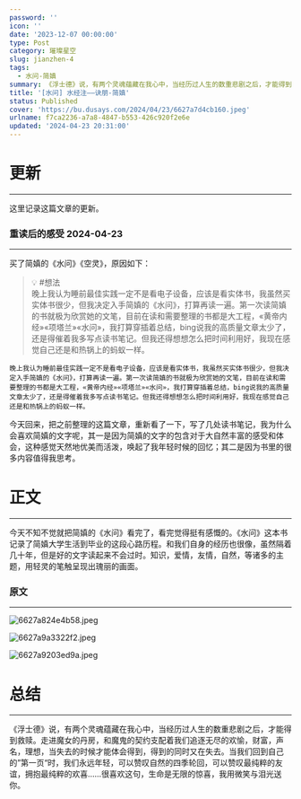 ```yaml
---
password: ''
icon: ''
date: '2023-12-07 00:00:00'
type: Post
category: 璀璨星空
slug: jianzhen-4
tags:
  - 水问-简嫃
summary: 《浮士德》说，有两个灵魂蕴藏在我心中，当经历过人生的数重悲剧之后，才能得到救赎。走进魔女的丹房，和魔鬼的契约支配着我们追逐无尽的欢愉，财富，声名，理想，当失去的时候才能体会得到，得到的同时又在失去。当我们回到自己的”第一页“时，我们永远年轻，可以赞叹自然的四季轮回，可以赞叹最纯粹的友谊，拥抱最纯粹的欢喜……很喜欢这句，生命是无限的惊喜，我用微笑与泪光送你。
title: '[水问] 水经注——诀朋-简嫃'
status: Published
cover: 'https://bu.dusays.com/2024/04/23/6627a7d4cb160.jpeg'
urlname: f7ca2236-a7a8-4847-b553-426c920f2e6e
updated: '2024-04-23 20:31:00'
---
```


# 更新


---


这里记录这篇文章的更新。


### 重读后的感受 2024-04-23 


---


买了简嫃的《水问》《空灵》，原因如下：


> 💡 #想法  
> 晚上我认为睡前最佳实践一定不是看电子设备，应该是看实体书，我虽然买实体书很少，但我决定入手简嫃的《水问》，打算再读一遍。第一次读简嫃的书就极为欣赏她的文笔，目前在读和需要整理的书都是大工程，«黄帝内经»«项塔兰»«水问»，我打算穿插着总结，bing说我的高质量文章太少了，还是得催着我多写点读书笔记。但我还得想想怎么把时间利用好，我现在感觉自己还是和热锅上的蚂蚁一样。


	晚上我认为睡前最佳实践一定不是看电子设备，应该是看实体书，我虽然买实体书很少，但我决定入手简嫃的《水问》，打算再读一遍。第一次读简嫃的书就极为欣赏她的文笔，目前在读和需要整理的书都是大工程，«黄帝内经»«项塔兰»«水问»，我打算穿插着总结，bing说我的高质量文章太少了，还是得催着我多写点读书笔记。但我还得想想怎么把时间利用好，我现在感觉自己还是和热锅上的蚂蚁一样。


今天回来，把之前整理的这篇文章，重新看了一下，写了几处读书笔记，我为什么会喜欢简嫃的文字呢，其一是因为简嫃的文字的包含对于大自然丰富的感受和体会，这种感觉天然地优美而活泼，唤起了我年轻时候的回忆；其二是因为书里的很多内容值得我思考。


# 正文


---


  今天不知不觉就把简嫃的《水问》看完了，看完觉得挺有感慨的。《水问》这本书记录了简嫃大学生活到毕业的这段心路历程。和我们自身的经历也很像，虽然隔着几十年，但是好的文字读起来不会过时。知识，爱情，友情，自然，等诸多的主题，用轻灵的笔触呈现出瑰丽的画面。


### 原文


---


![6627a824e4b58.jpeg](https://bu.dusays.com/2024/04/23/6627a824e4b58.jpeg)


![6627a9a3322f2.jpeg](https://bu.dusays.com/2024/04/23/6627a9a3322f2.jpeg)


![6627a9203ed9a.jpeg](https://bu.dusays.com/2024/04/23/6627a9203ed9a.jpeg)


# 总结


---


 《浮士德》说，有两个灵魂蕴藏在我心中，当经历过人生的数重悲剧之后，才能得到救赎。走进魔女的丹房，和魔鬼的契约支配着我们追逐无尽的欢愉，财富，声名，理想，当失去的时候才能体会得到，得到的同时又在失去。当我们回到自己的”第一页“时，我们永远年轻，可以赞叹自然的四季轮回，可以赞叹最纯粹的友谊，拥抱最纯粹的欢喜……很喜欢这句，生命是无限的惊喜，我用微笑与泪光送你。

